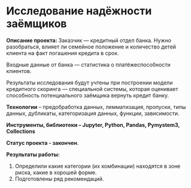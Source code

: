 # Исследование надёжности заёмщиков


**Описание проекта:** Заказчик — кредитный отдел банка. Нужно разобраться, влияет ли семейное положение и количество детей клиента на факт погашения кредита в срок. 

Входные данные от банка — статистика о платёжеспособности клиентов.

Результаты исследования будут учтены при построении модели кредитного скоринга — специальной системы, которая оценивает способность потенциального заёмщика вернуть кредит банку.

**Технологии** – предобработка данных, лемматизация, пропуски, типы данных, дубликаты, категоризация данных, функции, зависимости.

**Инструменты, библиотеки – Jupyter, Python, Pandas, Pymystem3, Collections**

**Cтатус проекта - закончен**.

**Результаты работы:** 
1.	Определили какие категории (их комбинации) находятся в зоне риска, какие в хорошей форме. 
2.	Подготовлены ряд рекомендаций.
